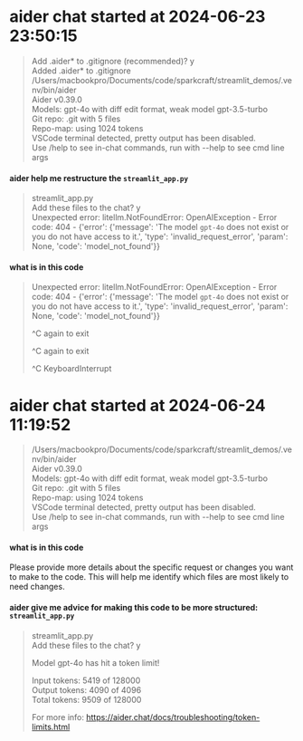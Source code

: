 
# aider chat started at 2024-06-23 23:50:15

> Add .aider* to .gitignore (recommended)? y  
> Added .aider* to .gitignore  
> /Users/macbookpro/Documents/code/sparkcraft/streamlit_demos/.venv/bin/aider  
> Aider v0.39.0  
> Models: gpt-4o with diff edit format, weak model gpt-3.5-turbo  
> Git repo: .git with 5 files  
> Repo-map: using 1024 tokens  
> VSCode terminal detected, pretty output has been disabled.  
> Use /help to see in-chat commands, run with --help to see cmd line args  

#### aider help me restructure the `streamlit_app.py`  
> streamlit_app.py  
> Add these files to the chat? y  
> Unexpected error: litellm.NotFoundError: OpenAIException - Error code: 404 - {'error': {'message': 'The model `gpt-4o` does not exist or you do not have access to it.', 'type': 'invalid_request_error', 'param': None, 'code': 'model_not_found'}}  

#### what is in this code  
> Unexpected error: litellm.NotFoundError: OpenAIException - Error code: 404 - {'error': {'message': 'The model `gpt-4o` does not exist or you do not have access to it.', 'type': 'invalid_request_error', 'param': None, 'code': 'model_not_found'}}  
>  
>  
> ^C again to exit  
>  
>  
> ^C again to exit  
>  
>  
> ^C KeyboardInterrupt  

# aider chat started at 2024-06-24 11:19:52

> /Users/macbookpro/Documents/code/sparkcraft/streamlit_demos/.venv/bin/aider  
> Aider v0.39.0  
> Models: gpt-4o with diff edit format, weak model gpt-3.5-turbo  
> Git repo: .git with 5 files  
> Repo-map: using 1024 tokens  
> VSCode terminal detected, pretty output has been disabled.  
> Use /help to see in-chat commands, run with --help to see cmd line args  

#### what is in this code  

Please provide more details about the specific request or changes you want to make to the code. This will help me identify which files are most likely to need changes.


#### aider give me advice for making this code to be more structured: `streamlit_app.py`  
> streamlit_app.py  
> Add these files to the chat? y  
>  
>  
> Model gpt-4o has hit a token limit!  
>  
> Input tokens: 5419 of 128000  
> Output tokens: 4090 of 4096  
> Total tokens: 9509 of 128000  
>  
> For more info: https://aider.chat/docs/troubleshooting/token-limits.html  
